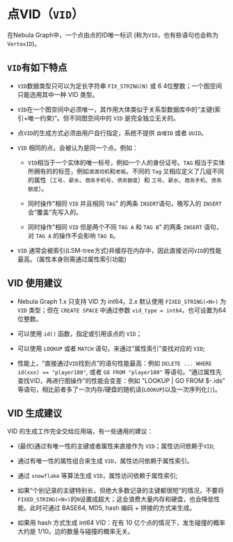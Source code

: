 # 点VID（`VID`）

在Nebula Graph中，一个点由点的ID唯一标识 (称为`VID`，也有些语句也会称为`VertexID`)。

## `VID`有如下特点

- `VID`数据类型只可以为定长字符串 `FIX_STRING(N)` 或 6 4位整数；一个图空间只能选用其中一种 VID 类型。

- `VID`在一个图空间中必须唯一，其作用大体类似于关系型数据库中的“主键(索引+唯一约束)”。但不同图空间中的 `VID` 是完全独立无关的。

- 点`VID`的生成方式必须由用户自行指定，系统不提供 `自增ID` 或者 `UUID`。

- `VID` 相同的点，会被认为是同一个点。例如：
  
  + `VID`相当于一个实体的唯一标号，例如一个人的身份证号。`TAG` 相当于实体所拥有的的标签，例如`滴滴司机`和`老板`。不同的 `Tag` 又相应定义了几组不同的属性（`工号`、`薪水`、`商务手机号`、`债务额度`）和 `工号`、`薪水`、`商务手机`、`债务额度`）。

  + 同时操作"相同 `VID` 并且相同 `TAG`" 的两条 `INSERT`语句，晚写入的 `INSERT` 会“覆盖”先写入的。

  + 同时操作"相同 `VID` 但是两个不同 `TAG A` 和 `TAG B`" 的两条 `INSERT` 语句，对 `TAG A` 的操作不会影响 `TAG B`。

-  `VID` 通常会被索引(LSM-tree方式)并缓存在内存中，因此直接访问`VID`的性能最高。（属性本身则需通过属性索引功能)

## VID 使用建议

- Nebula Graph 1.x 只支持 VID 为 int64。2.x 默认使用 `FIXED_STRING(<N>)` 为 `VID` 类型；但在 `CREATE SPACE` 中通过参数 `vid_type = int64`，也可设置为64位整数。

- 可以使用 `id()` 函数，指定或引用该点的 `VID`；

- 可以使用 `LOOKUP` 或者 `MATCH` 语句，来通过“属性索引”查找对应的 `VID`;

- 性能上，“直接通过`VID`找到点”的语句性能最高：例如 `DELETE ... WHERE id(xxx) == "player100"`, 或者 `GO FROM "player100"` 等语句。“通过属性先查找VID，再进行图操作”的性能会变差：例如 "LOOKUP | GO FROM $-.ids" 等语句，相比前者多了一次内存/硬盘的随机读(`LOOKUP`)以及一次序列化(`|`)。

## VID 生成建议 

VID 的生成工作完全交给应用端，有一些通用的建议：

- (最优)通过有唯一性的主键或者属性来直接作为 `VID`；属性访问依赖于`VID`;

- 通过有唯一性的属性组合来生成 `VID`，属性访问依赖于属性索引。

- 通过 `snowflake` 等算法生成 `VID`，属性访问依赖于属性索引;

- 如果“个别记录的主键特别长，但绝大多数记录的主键都很短”的情况，不要将`FIXED_STRING(<N>)`的`N`设置成超大；这会浪费大量内存和硬盘，也会降低性能。此时可通过 BASE64, MD5, hash 编码 + 拼接的方式来生成。

- 如果用 hash 方式生成 int64 VID：在有 10 亿个点的情况下，发生碰撞的概率大约是 1/10。边的数量与碰撞的概率无关。

